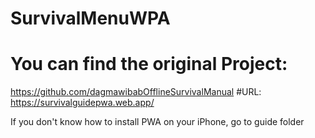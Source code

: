 # SurvivalMenuWPA
# You can find the original Project:
  https://github.com/dagmawibabOfflineSurvivalManual
#URL: 
 https://survivalguidepwa.web.app/

If you don't know how to install PWA on your iPhone, go to guide folder


